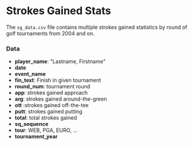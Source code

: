 # Strokes Gained Stats

The `sg_data.csv` file contains multiple strokes gained statistics by round of golf tournaments from 2004 and on.

### Data

* __player_name__: "Lastname, Firstname"
* __date__
* __event_name__
* __fin_text__: Finish in given tournament   
* __round_num__: tournament round
* __app__: strokes gained approach
* __arg__: strokes gained around-the-green
* __ott__ :strokes gained off-the-tee
* __putt__: strokes gained putting
* __total__: total strokes gained
* __sq_sequence__
* __tour__: WEB, PGA, EURO, ...
* __tournament_year__
